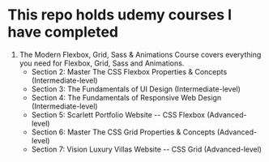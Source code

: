 <h1>This repo holds udemy courses I have completed</h1>

<ol>
  <li>The Modern Flexbox, Grid, Sass & Animations Course covers everything you need for Flexbox, Grid, Sass and Animations.
    <ul>
      <li>Section 2: Master The CSS Flexbox Properties & Concepts (Intermediate-level)</li>
      <li>Section 3: The Fundamentals of UI Design (Intermediate-level)</li>
      <li>Section 4: The Fundamentals of Responsive Web Design (Intermediate-level)</li>
      <li>Section 5: Scarlett Portfolio Website -- CSS Flexbox (Advanced-level)</li>
      <li>Section 6: Master The CSS Grid Properties & Concepts (Advanced-level)</li>
      <li>Section 7: Vision Luxury Villas Website -- CSS Grid (Advanced-level)</li>
    </ul>
  </li>
</ol>
